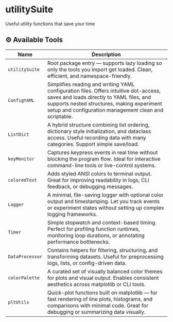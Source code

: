 # utilitySuite
Useful utility functions that save your time

## ⚙️ Available Tools

| Name             | Description |
|------------------|-------------|
| `utilitySuite`   | Root package entry — supports lazy loading so only the tools you import get loaded. Clean, efficient, and namespace-friendly. |
| `ConfigYAML`     | Simplifies reading and writing YAML configuration files. Offers intuitive dot-access, saves and loads directly to YAML files, and supports nested structures, making experiment setup and configuration management clean and scriptable. |
| `ListDict`       | A hybrid structure combining list ordering, dictionary style initialization, and dataclass access. Useful recording data with many categories. Support simple save/load. |
| `keyMonitor`     | Captures keypress events in real time without blocking the program flow. Ideal for interactive command-line tools or live-control systems. |
| `coloredText`    | Adds styled ANSI colors to terminal output. Great for improving readability in logs, CLI feedback, or debugging messages. |
| `Logger`         | A minimal, file-saving logger with optional color output and timestamping. Let you track events or experiment states without setting up complex logging frameworks. |
| `Timer`          | Simple stopwatch and context-based timing. Perfect for profiling function runtimes, monitoring loop durations, or annotating performance bottlenecks. |
| `DataProcessor`  | Contains helpers for filtering, structuring, and transforming datasets. Useful for preprocessing logs, lists, or config-driven data. |
| `colorPalette`   | A curated set of visually balanced color themes for plots and visual output. Enables consistent aesthetics across matplotlib or CLI tools. |
| `pltUtils`       | Quick-plot functions built on matplotlib — for fast rendering of line plots, histograms, and comparisons with minimal code. Great for debugging or summarizing data visually. |


